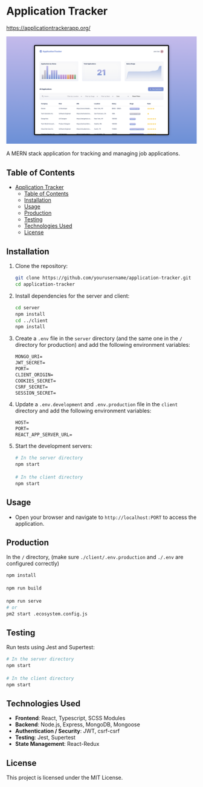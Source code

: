 # Application Tracker

https://applicationtrackerapp.org/

![Project Thumbnail](./app-thumbnail.png)

A MERN stack application for tracking and managing job applications.

## Table of Contents

- [Application Tracker](#application-tracker)
  - [Table of Contents](#table-of-contents)
  - [Installation](#installation)
  - [Usage](#usage)
  - [Production](#production)
  - [Testing](#testing)
  - [Technologies Used](#technologies-used)
  - [License](#license)

## Installation

1. Clone the repository:
   ```bash
   git clone https://github.com/yourusername/application-tracker.git
   cd application-tracker
   ```

2. Install dependencies for the server and client:
   ```bash
   cd server
   npm install
   cd ../client
   npm install
   ```

3. Create a `.env` file in the `server` directory (and the same one in the `/` directory for production) and add the following environment variables:
   ```plaintext
   MONGO_URI=
   JWT_SECRET=
   PORT=
   CLIENT_ORIGIN=
   COOKIES_SECRET=
   CSRF_SECRET=
   SESSION_SECRET=
   ```

4. Update a `.env.development` and `.env.production` file in the `client` directory and add the following environment variables:
   ```plaintext
   HOST=
   PORT=
   REACT_APP_SERVER_URL=
   ```

5. Start the development servers:
   ```bash
   # In the server directory
   npm start

   # In the client directory
   npm start
   ```

## Usage

- Open your browser and navigate to `http://localhost:PORT` to access the application.

## Production

In the `/` directory, (make sure `./client/.env.production` and `./.env` are configured correctly)

   ```bash
   npm install

   npm run build

   npm run serve
   # or
   pm2 start .ecosystem.config.js
   ```

## Testing

Run tests using Jest and Supertest:
   ```bash
   # In the server directory
   npm start

   # In the client directory
   npm start
   ```

## Technologies Used

- **Frontend**: React, Typescript, SCSS Modules
- **Backend**: Node.js, Express, MongoDB, Mongoose
- **Authentication / Security**: JWT, csrf-csrf
- **Testing**: Jest, Supertest
- **State Management**: React-Redux

## License

This project is licensed under the MIT License.